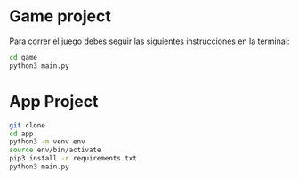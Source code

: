 # Game project

Para correr el juego debes seguir las siguientes instrucciones en la terminal:

```sh
cd game
python3 main.py
```



# App Project


```sh
git clone
cd app
python3 -m venv env
source env/bin/activate
pip3 install -r requirements.txt
python3 main.py
```


